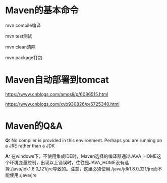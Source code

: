 # Maven的基本命令

mvn compile编译

mvn test测试

mvn clean清除

mvn package打包

# Maven自动部署到tomcat
https://www.cnblogs.com/amosli/p/6086515.html

https://www.cnblogs.com/xyb930826/p/5725340.html

# Maven的Q&A

**Q:** No compiler is provided in this environment. Perhaps you are running on a JRE rather than a JDK

**A:** 在windows下，不使用集成IDE时，Maven选择的编译器通过JAVA_HOME这个环境变量控制，出现以上错误时，往往是JAVA_HOME没有选择./java/jdk1.8.0_121/jre导致的。注意，这里必须使用./java/jdk1.8.0_121/jre而不能使用./java/jre
